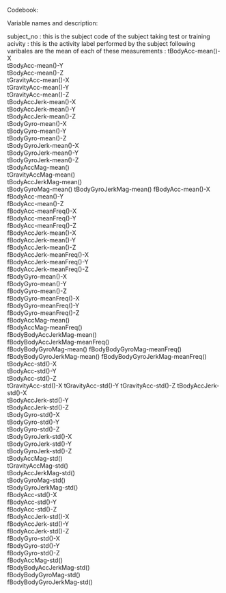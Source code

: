 Codebook:

Variable names and description:

subject_no  : this is the subject code of the subject taking test or training
acivity : this is the activity label performed by the subject
following varibales are the mean of each of these measurements : 
tBodyAcc-mean()-X	
tBodyAcc-mean()-Y	
tBodyAcc-mean()-Z	
tGravityAcc-mean()-X	
tGravityAcc-mean()-Y	
tGravityAcc-mean()-Z	
tBodyAccJerk-mean()-X	
tBodyAccJerk-mean()-Y	
tBodyAccJerk-mean()-Z	
tBodyGyro-mean()-X	
tBodyGyro-mean()-Y	
tBodyGyro-mean()-Z	
tBodyGyroJerk-mean()-X	
tBodyGyroJerk-mean()-Y	
tBodyGyroJerk-mean()-Z	
tBodyAccMag-mean()	
tGravityAccMag-mean()	
tBodyAccJerkMag-mean()	
tBodyGyroMag-mean()	
tBodyGyroJerkMag-mean()	
fBodyAcc-mean()-X	
fBodyAcc-mean()-Y	
fBodyAcc-mean()-Z	
fBodyAcc-meanFreq()-X	
fBodyAcc-meanFreq()-Y	
fBodyAcc-meanFreq()-Z	
fBodyAccJerk-mean()-X	
fBodyAccJerk-mean()-Y	
fBodyAccJerk-mean()-Z	
fBodyAccJerk-meanFreq()-X	
fBodyAccJerk-meanFreq()-Y	
fBodyAccJerk-meanFreq()-Z	
fBodyGyro-mean()-X	
fBodyGyro-mean()-Y	
fBodyGyro-mean()-Z	
fBodyGyro-meanFreq()-X	
fBodyGyro-meanFreq()-Y	
fBodyGyro-meanFreq()-Z	
fBodyAccMag-mean()	
fBodyAccMag-meanFreq()	
fBodyBodyAccJerkMag-mean()	
fBodyBodyAccJerkMag-meanFreq()	
fBodyBodyGyroMag-mean()	
fBodyBodyGyroMag-meanFreq()	
fBodyBodyGyroJerkMag-mean()	
fBodyBodyGyroJerkMag-meanFreq()	
tBodyAcc-std()-X	
tBodyAcc-std()-Y	
tBodyAcc-std()-Z	
tGravityAcc-std()-X	
tGravityAcc-std()-Y	
tGravityAcc-std()-Z	
tBodyAccJerk-std()-X	
tBodyAccJerk-std()-Y	
tBodyAccJerk-std()-Z	
tBodyGyro-std()-X	
tBodyGyro-std()-Y	
tBodyGyro-std()-Z	
tBodyGyroJerk-std()-X	
tBodyGyroJerk-std()-Y	
tBodyGyroJerk-std()-Z	
tBodyAccMag-std()	
tGravityAccMag-std()	
tBodyAccJerkMag-std()	
tBodyGyroMag-std()	
tBodyGyroJerkMag-std()	
fBodyAcc-std()-X	
fBodyAcc-std()-Y	
fBodyAcc-std()-Z	
fBodyAccJerk-std()-X	
fBodyAccJerk-std()-Y	
fBodyAccJerk-std()-Z	
fBodyGyro-std()-X	
fBodyGyro-std()-Y	
fBodyGyro-std()-Z	
fBodyAccMag-std()	
fBodyBodyAccJerkMag-std()	
fBodyBodyGyroMag-std()	
fBodyBodyGyroJerkMag-std()
